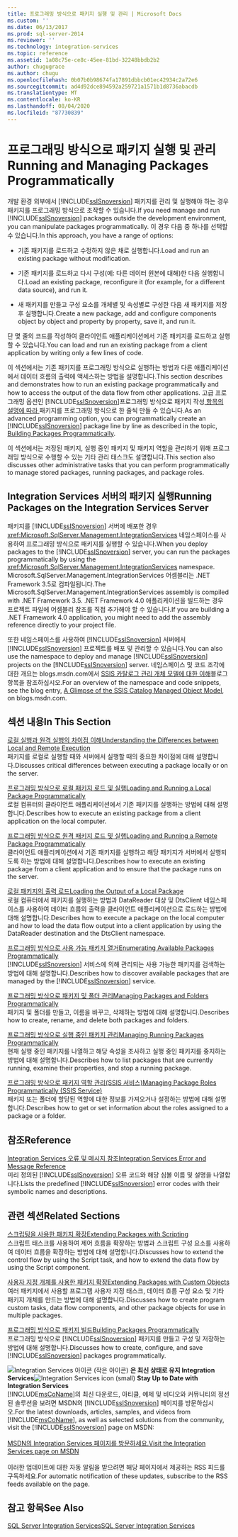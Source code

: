 ```yaml
---
title: 프로그래밍 방식으로 패키지 실행 및 관리 | Microsoft Docs
ms.custom: ''
ms.date: 06/13/2017
ms.prod: sql-server-2014
ms.reviewer: ''
ms.technology: integration-services
ms.topic: reference
ms.assetid: 1a08c75e-ce8c-45ee-81bd-32248bbdb2b2
author: chugugrace
ms.author: chugu
ms.openlocfilehash: 0b07b0b98674fa17891dbbcb01ec42934c2a72e6
ms.sourcegitcommit: ad4d92dce894592a259721a1571b1d8736abacdb
ms.translationtype: MT
ms.contentlocale: ko-KR
ms.lasthandoff: 08/04/2020
ms.locfileid: "87730839"
---
```

# <a name="running-and-managing-packages-programmatically"></a><span data-ttu-id="132fe-102">프로그래밍 방식으로 패키지 실행 및 관리</span><span class="sxs-lookup"><span data-stu-id="132fe-102">Running and Managing Packages Programmatically</span></span>
  <span data-ttu-id="132fe-103">개발 환경 외부에서 [!INCLUDE[ssISnoversion](../../includes/ssisnoversion-md.md)] 패키지를 관리 및 실행해야 하는 경우 패키지를 프로그래밍 방식으로 조작할 수 있습니다.</span><span class="sxs-lookup"><span data-stu-id="132fe-103">If you need manage and run [!INCLUDE[ssISnoversion](../../includes/ssisnoversion-md.md)] packages outside the development environment, you can manipulate packages programmatically.</span></span> <span data-ttu-id="132fe-104">이 경우 다음 중 하나를 선택할 수 있습니다.</span><span class="sxs-lookup"><span data-stu-id="132fe-104">In this approach, you have a range of options:</span></span>  
  
-   <span data-ttu-id="132fe-105">기존 패키지를 로드하고 수정하지 않은 채로 실행합니다.</span><span class="sxs-lookup"><span data-stu-id="132fe-105">Load and run an existing package without modification.</span></span>  
  
-   <span data-ttu-id="132fe-106">기존 패키지를 로드하고 다시 구성(예: 다른 데이터 원본에 대해)한 다음 실행합니다.</span><span class="sxs-lookup"><span data-stu-id="132fe-106">Load an existing package, reconfigure it (for example, for a different data source), and run it.</span></span>  
  
-   <span data-ttu-id="132fe-107">새 패키지를 만들고 구성 요소를 개체별 및 속성별로 구성한 다음 새 패키지를 저장 후 실행합니다.</span><span class="sxs-lookup"><span data-stu-id="132fe-107">Create a new package, add and configure components object by object and property by property, save it, and run it.</span></span>  
  
 <span data-ttu-id="132fe-108">단 몇 줄의 코드를 작성하여 클라이언트 애플리케이션에서 기존 패키지를 로드하고 실행할 수 있습니다.</span><span class="sxs-lookup"><span data-stu-id="132fe-108">You can load and run an existing package from a client application by writing only a few lines of code.</span></span>  
  
 <span data-ttu-id="132fe-109">이 섹션에서는 기존 패키지를 프로그래밍 방식으로 실행하는 방법과 다른 애플리케이션에서 데이터 흐름의 출력에 액세스하는 방법을 설명합니다.</span><span class="sxs-lookup"><span data-stu-id="132fe-109">This section describes and demonstrates how to run an existing package programmatically and how to access the output of the data flow from other applications.</span></span> <span data-ttu-id="132fe-110">고급 프로그래밍 옵션인 [!INCLUDE[ssISnoversion](../../includes/ssisnoversion-md.md)]프로그래밍 방식으로 패키지 작성[ 항목의 설명에 따라 ](../building-packages-programmatically/building-packages-programmatically.md) 패키지를 프로그래밍 방식으로 한 줄씩 만들 수 있습니다.</span><span class="sxs-lookup"><span data-stu-id="132fe-110">As an advanced programming option, you can programmatically create an [!INCLUDE[ssISnoversion](../../includes/ssisnoversion-md.md)] package line by line as described in the topic, [Building Packages Programmatically](../building-packages-programmatically/building-packages-programmatically.md).</span></span>  
  
 <span data-ttu-id="132fe-111">이 섹션에서는 저장된 패키지, 실행 중인 패키지 및 패키지 역할을 관리하기 위해 프로그래밍 방식으로 수행할 수 있는 기타 관리 태스크도 설명합니다.</span><span class="sxs-lookup"><span data-stu-id="132fe-111">This section also discusses other administrative tasks that you can perform programmatically to manage stored packages, running packages, and package roles.</span></span>  
  
## <a name="running-packages-on-the-integration-services-server"></a><span data-ttu-id="132fe-112">Integration Services 서버의 패키지 실행</span><span class="sxs-lookup"><span data-stu-id="132fe-112">Running Packages on the Integration Services Server</span></span>  
 <span data-ttu-id="132fe-113">패키지를 [!INCLUDE[ssISnoversion](../../includes/ssisnoversion-md.md)] 서버에 배포한 경우 <xref:Microsoft.SqlServer.Management.IntegrationServices> 네임스페이스를 사용하여 프로그래밍 방식으로 패키지를 실행할 수 있습니다.</span><span class="sxs-lookup"><span data-stu-id="132fe-113">When you deploy packages to the [!INCLUDE[ssISnoversion](../../includes/ssisnoversion-md.md)] server, you can run the packages programmatically by using the <xref:Microsoft.SqlServer.Management.IntegrationServices> namespace.</span></span> <span data-ttu-id="132fe-114">Microsoft.SqlServer.Management.IntegrationServices 어셈블리는 .NET Framework 3.5로 컴파일됩니다.</span><span class="sxs-lookup"><span data-stu-id="132fe-114">The Microsoft.SqlServer.Management.IntegrationServices assembly is compiled with .NET Framework 3.5.</span></span> <span data-ttu-id="132fe-115">.NET Framework 4.0 애플리케이션을 빌드하는 경우 프로젝트 파일에 어셈블리 참조를 직접 추가해야 할 수 있습니다.</span><span class="sxs-lookup"><span data-stu-id="132fe-115">If you are building a .NET Framework 4.0 application, you might need to add the assembly reference directly to your project file.</span></span>  
  
 <span data-ttu-id="132fe-116">또한 네임스페이스를 사용하여 [!INCLUDE[ssISnoversion](../../includes/ssisnoversion-md.md)] 서버에서 [!INCLUDE[ssISnoversion](../../includes/ssisnoversion-md.md)] 프로젝트를 배포 및 관리할 수 있습니다.</span><span class="sxs-lookup"><span data-stu-id="132fe-116">You can also use the namespace to deploy and manage [!INCLUDE[ssISnoversion](../../includes/ssisnoversion-md.md)] projects on the [!INCLUDE[ssISnoversion](../../includes/ssisnoversion-md.md)] server.</span></span> <span data-ttu-id="132fe-117">네임스페이스 및 코드 조각에 대한 개요는 blogs.msdn.com에서 [SSIS 카탈로그 관리 개체 모델에 대한 이해](https://techcommunity.microsoft.com/t5/sql-server-integration-services/a-glimpse-of-the-ssis-catalog-managed-object-model/ba-p/387892)블로그 항목을 참조하십시오.</span><span class="sxs-lookup"><span data-stu-id="132fe-117">For an overview of the namespace and code snippets, see the blog entry, [A Glimpse of the SSIS Catalog Managed Object Model](https://techcommunity.microsoft.com/t5/sql-server-integration-services/a-glimpse-of-the-ssis-catalog-managed-object-model/ba-p/387892), on blogs.msdn.com.</span></span>  
  
## <a name="in-this-section"></a><span data-ttu-id="132fe-118">섹션 내용</span><span class="sxs-lookup"><span data-stu-id="132fe-118">In This Section</span></span>  
 [<span data-ttu-id="132fe-119">로컬 실행과 원격 실행의 차이점 이해</span><span class="sxs-lookup"><span data-stu-id="132fe-119">Understanding the Differences between Local and Remote Execution</span></span>](../run-manage-packages-programmatically/understanding-the-differences-between-local-and-remote-execution.md)  
 <span data-ttu-id="132fe-120">패키지를 로컬로 실행할 때와 서버에서 실행할 때의 중요한 차이점에 대해 설명합니다.</span><span class="sxs-lookup"><span data-stu-id="132fe-120">Discusses critical differences between executing a package locally or on the server.</span></span>  
  
 [<span data-ttu-id="132fe-121">프로그래밍 방식으로 로컬 패키지 로드 및 실행</span><span class="sxs-lookup"><span data-stu-id="132fe-121">Loading and Running a Local Package Programmatically</span></span>](../run-manage-packages-programmatically/loading-and-running-a-local-package-programmatically.md)  
 <span data-ttu-id="132fe-122">로컬 컴퓨터의 클라이언트 애플리케이션에서 기존 패키지를 실행하는 방법에 대해 설명합니다.</span><span class="sxs-lookup"><span data-stu-id="132fe-122">Describes how to execute an existing package from a client application on the local computer.</span></span>  
  
 [<span data-ttu-id="132fe-123">프로그래밍 방식으로 원격 패키지 로드 및 실행</span><span class="sxs-lookup"><span data-stu-id="132fe-123">Loading and Running a Remote Package Programmatically</span></span>](../run-manage-packages-programmatically/loading-and-running-a-remote-package-programmatically.md)  
 <span data-ttu-id="132fe-124">클라이언트 애플리케이션에서 기존 패키지를 실행하고 해당 패키지가 서버에서 실행되도록 하는 방법에 대해 설명합니다.</span><span class="sxs-lookup"><span data-stu-id="132fe-124">Describes how to execute an existing package from a client application and to ensure that the package runs on the server.</span></span>  
  
 [<span data-ttu-id="132fe-125">로컬 패키지의 출력 로드</span><span class="sxs-lookup"><span data-stu-id="132fe-125">Loading the Output of a Local Package</span></span>](../run-manage-packages-programmatically/loading-the-output-of-a-local-package.md)  
 <span data-ttu-id="132fe-126">로컬 컴퓨터에서 패키지를 실행하는 방법과 DataReader 대상 및 DtsClient 네임스페이스를 사용하여 데이터 흐름의 출력을 클라이언트 애플리케이션으로 로드하는 방법에 대해 설명합니다.</span><span class="sxs-lookup"><span data-stu-id="132fe-126">Describes how to execute a package on the local computer and how to load the data flow output into a client application by using the DataReader destination and the DtsClient namespace.</span></span>  
  
 [<span data-ttu-id="132fe-127">프로그래밍 방식으로 사용 가능 패키지 열거</span><span class="sxs-lookup"><span data-stu-id="132fe-127">Enumerating Available Packages Programmatically</span></span>](../run-manage-packages-programmatically/enumerating-available-packages-programmatically.md)  
 <span data-ttu-id="132fe-128">[!INCLUDE[ssISnoversion](../../includes/ssisnoversion-md.md)] 서비스에 의해 관리되는 사용 가능한 패키지를 검색하는 방법에 대해 설명합니다.</span><span class="sxs-lookup"><span data-stu-id="132fe-128">Describes how to discover available packages that are managed by the [!INCLUDE[ssISnoversion](../../includes/ssisnoversion-md.md)] service.</span></span>  
  
 [<span data-ttu-id="132fe-129">프로그래밍 방식으로 패키지 및 폴더 관리</span><span class="sxs-lookup"><span data-stu-id="132fe-129">Managing Packages and Folders Programmatically</span></span>](../run-manage-packages-programmatically/managing-packages-and-folders-programmatically.md)  
 <span data-ttu-id="132fe-130">패키지 및 폴더를 만들고, 이름을 바꾸고, 삭제하는 방법에 대해 설명합니다.</span><span class="sxs-lookup"><span data-stu-id="132fe-130">Describes how to create, rename, and delete both packages and folders.</span></span>  
  
 [<span data-ttu-id="132fe-131">프로그래밍 방식으로 실행 중인 패키지 관리</span><span class="sxs-lookup"><span data-stu-id="132fe-131">Managing Running Packages Programmatically</span></span>](../run-manage-packages-programmatically/managing-running-packages-programmatically.md)  
 <span data-ttu-id="132fe-132">현재 실행 중인 패키지를 나열하고 해당 속성을 조사하고 실행 중인 패키지를 중지하는 방법에 대해 설명합니다.</span><span class="sxs-lookup"><span data-stu-id="132fe-132">Describes how to list packages that are currently running, examine their properties, and stop a running package.</span></span>  
  
 [<span data-ttu-id="132fe-133">프로그래밍 방식으로 패키지 역할 관리&#40;SSIS 서비스&#41;</span><span class="sxs-lookup"><span data-stu-id="132fe-133">Managing Package Roles Programmatically &#40;SSIS Service&#41;</span></span>](../run-manage-packages-programmatically/managing-package-roles-programmatically-ssis-service.md)  
 <span data-ttu-id="132fe-134">패키지 또는 폴더에 할당된 역할에 대한 정보를 가져오거나 설정하는 방법에 대해 설명합니다.</span><span class="sxs-lookup"><span data-stu-id="132fe-134">Describes how to get or set information about the roles assigned to a package or a folder.</span></span>  
  
## <a name="reference"></a><span data-ttu-id="132fe-135">참조</span><span class="sxs-lookup"><span data-stu-id="132fe-135">Reference</span></span>  
 [<span data-ttu-id="132fe-136">Integration Services 오류 및 메시지 참조</span><span class="sxs-lookup"><span data-stu-id="132fe-136">Integration Services Error and Message Reference</span></span>](../integration-services-error-and-message-reference.md)  
 <span data-ttu-id="132fe-137">미리 정의된 [!INCLUDE[ssISnoversion](../../includes/ssisnoversion-md.md)] 오류 코드와 해당 심볼 이름 및 설명을 나열합니다.</span><span class="sxs-lookup"><span data-stu-id="132fe-137">Lists the predefined [!INCLUDE[ssISnoversion](../../includes/ssisnoversion-md.md)] error codes with their symbolic names and descriptions.</span></span>  
  
## <a name="related-sections"></a><span data-ttu-id="132fe-138">관련 섹션</span><span class="sxs-lookup"><span data-stu-id="132fe-138">Related Sections</span></span>  
 [<span data-ttu-id="132fe-139">스크립팅을 사용한 패키지 확장</span><span class="sxs-lookup"><span data-stu-id="132fe-139">Extending Packages with Scripting</span></span>](../extending-packages-scripting/extending-packages-with-scripting.md)  
 <span data-ttu-id="132fe-140">스크립트 태스크를 사용하여 제어 흐름을 확장하는 방법과 스크립트 구성 요소를 사용하여 데이터 흐름을 확장하는 방법에 대해 설명합니다.</span><span class="sxs-lookup"><span data-stu-id="132fe-140">Discusses how to extend the control flow by using the Script task, and how to extend the data flow by using the Script component.</span></span>  
  
 [<span data-ttu-id="132fe-141">사용자 지정 개체를 사용한 패키지 확장</span><span class="sxs-lookup"><span data-stu-id="132fe-141">Extending Packages with Custom Objects</span></span>](../extending-packages-custom-objects/extending-packages-with-custom-objects.md)  
 <span data-ttu-id="132fe-142">여러 패키지에서 사용할 프로그램 사용자 지정 태스크, 데이터 흐름 구성 요소 및 기타 패키지 개체를 만드는 방법에 대해 설명합니다.</span><span class="sxs-lookup"><span data-stu-id="132fe-142">Discusses how to create program custom tasks, data flow components, and other package objects for use in multiple packages.</span></span>  
  
 [<span data-ttu-id="132fe-143">프로그래밍 방식으로 패키지 빌드</span><span class="sxs-lookup"><span data-stu-id="132fe-143">Building Packages Programmatically</span></span>](../building-packages-programmatically/building-packages-programmatically.md)  
 <span data-ttu-id="132fe-144">프로그래밍 방식으로 [!INCLUDE[ssISnoversion](../../includes/ssisnoversion-md.md)] 패키지를 만들고 구성 및 저장하는 방법에 대해 설명합니다.</span><span class="sxs-lookup"><span data-stu-id="132fe-144">Discusses how to create, configure, and save [!INCLUDE[ssISnoversion](../../includes/ssisnoversion-md.md)] packages programmatically.</span></span>  
  
<span data-ttu-id="132fe-145">![Integration Services 아이콘 (작은 아이콘)](../media/dts-16.gif "Integration Services 아이콘(작은 아이콘)")  **은 최신 상태로 유지 Integration Services**</span><span class="sxs-lookup"><span data-stu-id="132fe-145">![Integration Services icon (small)](../media/dts-16.gif "Integration Services icon (small)")  **Stay Up to Date with Integration Services**</span></span><br /> <span data-ttu-id="132fe-146">[!INCLUDE[msCoName](../../includes/msconame-md.md)]의 최신 다운로드, 아티클, 예제 및 비디오와 커뮤니티의 정선된 솔루션을 보려면 MSDN의 [!INCLUDE[ssISnoversion](../../includes/ssisnoversion-md.md)] 페이지를 방문하십시오.</span><span class="sxs-lookup"><span data-stu-id="132fe-146">For the latest downloads, articles, samples, and videos from [!INCLUDE[msCoName](../../includes/msconame-md.md)], as well as selected solutions from the community, visit the [!INCLUDE[ssISnoversion](../../includes/ssisnoversion-md.md)] page on MSDN:</span></span><br /><br /> [<span data-ttu-id="132fe-147">MSDN의 Integration Services 페이지를 방문하세요.</span><span class="sxs-lookup"><span data-stu-id="132fe-147">Visit the Integration Services page on MSDN</span></span>](https://go.microsoft.com/fwlink/?LinkId=136655)<br /><br /> <span data-ttu-id="132fe-148">이러한 업데이트에 대한 자동 알림을 받으려면 해당 페이지에서 제공하는 RSS 피드를 구독하세요.</span><span class="sxs-lookup"><span data-stu-id="132fe-148">For automatic notification of these updates, subscribe to the RSS feeds available on the page.</span></span>  
  
## <a name="see-also"></a><span data-ttu-id="132fe-149">참고 항목</span><span class="sxs-lookup"><span data-stu-id="132fe-149">See Also</span></span>  
 [<span data-ttu-id="132fe-150">SQL Server Integration Services</span><span class="sxs-lookup"><span data-stu-id="132fe-150">SQL Server Integration Services</span></span>](../sql-server-integration-services.md)  
  
  
